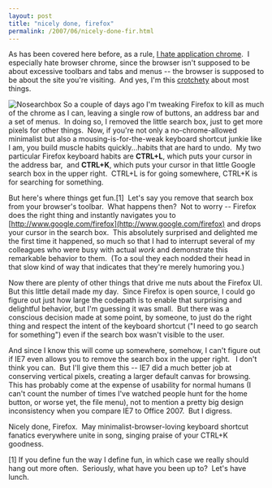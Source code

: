 ```yaml
---
layout: post
title: "nicely done, firefox"
permalink: /2007/06/nicely-done-fir.html
---
```


As has been covered here before, as a rule, [I hate application chrome](http://sippey.typepad.com/filtered/2006/02/hell_is_chrome.html).  I especially hate browser chrome, since the browser isn't supposed to be about excessive toolbars and tabs and menus -- the browser is supposed to be about the site you're visiting.  And yes, I'm this [crotchety](http://www.facebook.com/group.php?gid=2442997304) about most things.

![Nosearchbox](https://sippey.typepad.com/photos/uncategorized/2007/06/20/nosearchbox.jpg "Nosearchbox") So a couple of days ago I'm tweaking Firefox to kill as much of the chrome as I can, leaving a single row of buttons, an address bar and a set of menus.  In doing so, I removed the little search box, just to get more pixels for other things.  Now, if you're not only a no-chrome-allowed minimalist but also a mousing-is-for-the-weak keyboard shortcut junkie like I am, you build muscle habits quickly...habits that are hard to undo.  My two particular Firefox keyboard habits are **CTRL+L**, which puts your cursor in the address bar,  and **CTRL+K**, which puts your cursor in that little Google search box in the upper right.  CTRL+L is for going somewhere, CTRL+K is for searching for something.

But here's where things get fun.\[1\]  Let's say you remove that search box from your browser's toolbar.  What happens then?  Not to worry -- Firefox does the right thing and instantly navigates you to [http://www.google.com/firefox](http://www.google.com/firefox) and drops your cursor in the search box.  This absolutely surprised and delighted me the first time it happened, so much so that I had to interrupt several of my colleagues who were busy with actual _work_ and demonstrate this remarkable behavior to them.  (To a soul they each nodded their head in that slow kind of way that indicates that they're merely humoring you.)

Now there are plenty of other things that drive me nuts about the Firefox UI.  But this little detail made my day.  Since Firefox is open source, I could go figure out just how large the codepath is to enable that surprising and delightful behavior, but I'm guessing it was small.  But there was a conscious decision made at some point, by someone, to just do the right thing and respect the intent of the keyboard shortcut ("I need to go search for something") even if the search box wasn't visible to the user.

And since I know this will come up somewhere, somehow, I can't figure out if IE7 even allows you to remove the search box in the upper right.   I don't think you can.  But I'll give them this -- IE7 did a much better job at conserving vertical pixels, creating a larger default canvas for browsing.  This has probably come at the expense of usability for normal humans (I can't count the number of times I've watched people hunt for the home button, or worse yet, the file menu), not to mention a pretty big design inconsistency when you compare IE7 to Office 2007.  But I digress.

Nicely done, Firefox.  May minimalist-browser-loving keyboard shortcut fanatics everywhere unite in song, singing praise of your CTRL+K goodness.

\[1\] If you define fun the way I define fun, in which case we really should hang out more often.  Seriously, what have you been up to?  Let's have lunch.